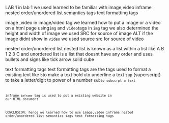 LAB 1
in lab 1 we used learned to be familiar with
image,video
inframe
nested order/unordered list
semantics tags
text formatting tags


image ,video
in image/video tag we learned how to put a image or a video on a html page using<code>img</code> and <code>video</code>tags
in <code>img</code> tag we also determined the height and width of image
we used 
SRC for source of image 
ALT if the image didnt show
in <code>video</code> we used 
source src for source of video

nested order/unordered list
nested list is known as a list within a list like 
 A 
 B
   1
   2
   3
 C
 and unordered list is a list that doesnt have any order and uses bullets and signs like
tick
arrow
solid cube


text formatting tags
text formatting tags are the tags used to format a existing text 
like 
<code>b</code>to make a text bold
<code>u</code>to underline a text
<code>sup</code> (superscript) to take a letter/digit to power of a number 
<code>sub<code>to subscrpt a text


inframe
<code>inframe</code> tag is used to put a existing website in our HTML document


CONCLUSION:
hence we learned how to use 
image,video
inframe
nested order/unordered list
semantics tags
text formatting tags





